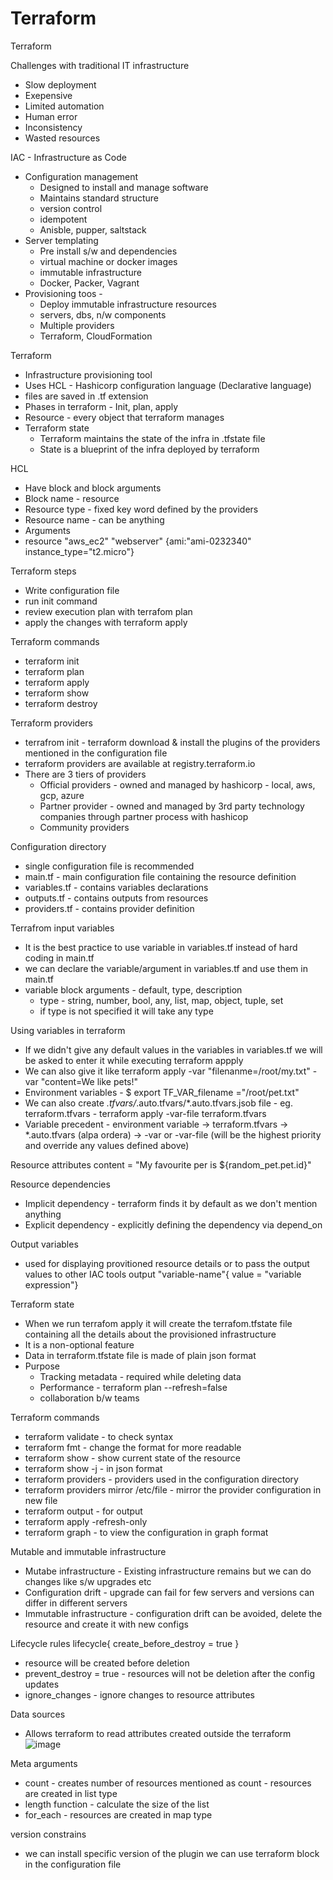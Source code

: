 # Terraform
Terraform

Challenges with traditional IT infrastructure
* Slow deployment
* Exepensive
* Limited automation
* Human error
* Inconsistency
* Wasted resources

IAC - Infrastructure as Code

* Configuration management 
  * Designed to install and manage software
  * Maintains standard structure
  * version control
  * idempotent
  * Anisble, pupper, saltstack
* Server templating
  * Pre install s/w and dependencies
  * virtual machine or docker images
  * immutable infrastructure
  * Docker, Packer, Vagrant
* Provisioning toos -
  * Deploy immutable infrastructure resources
  * servers, dbs, n/w components
  * Multiple providers
  * Terraform, CloudFormation

Terraform
  * Infrastructure provisioning tool
  * Uses HCL - Hashicorp configuration language (Declarative language)
  * files are saved in .tf extension
  * Phases in terraform - Init, plan, apply
  * Resource - every object that terraform manages
  * Terraform state
      * Terraform maintains the state of the infra in .tfstate file
      * State is a blueprint of the infra deployed by terraform

HCL

  * Have block and block arguments
  * Block name - resource
  * Resource type - fixed key word defined by the providers
  * Resource name - can be anything
  * Arguments
  *  resource "aws_ec2" "webserver" {ami:"ami-0232340" instance_type="t2.micro"}

Terraform steps

  * Write configuration file
  * run init command
  * review execution plan with terrafom plan
  * apply the changes with terraform apply

Terraform commands
  * terraform init
  * terraform plan
  * terraform apply
  * terraform show
  * terraform destroy

Terraform providers
  * terrafrom init - terraform download & install the plugins of the providers mentioned in the configuration file
  * terraform providers are available at registry.terraform.io
  * There are 3 tiers of providers
      * Official providers - owned and managed by hashicorp - local, aws, gcp, azure
      * Partner provider - owned and managed by 3rd party technology companies through partner process with hashicop
      * Community providers

Configuration directory
  * single configuration file is recommended
  * main.tf - main configuration file containing the resource definition
  * variables.tf - contains variables declarations
  * outputs.tf - contains outputs from resources
  * providers.tf - contains provider definition


Terrafrom input variables
 * It is the best practice to use variable in variables.tf instead of hard coding in main.tf
 * we can declare the variable/argument in variables.tf and use them in main.tf
 * variable block arguments - default, type, description
    * type - string, number, bool, any, list, map, object, tuple, set
    * if type is not specified it will take any type

Using variables in terraform
 * If we didn't give any default values in the variables in variables.tf we will be asked to enter it while executing terraform appply
 * We can also give it like terraform apply -var "filenanme=/root/my.txt" -var "content=We like pets!"
 * Environment variables - $ export TF_VAR_filename ="/root/pet.txt"
 * We can also create *.tfvars/*.auto.tfvars/*.auto.tfvars.jsob file - eg. terraform.tfvars - terraform apply -var-file terraform.tfvars
 * Variable precedent - environment variable -> terraform.tfvars -> *.auto.tfvars (alpa ordera) -> -var or -var-file (will be the highest priority and override any values defined above)

Resource attributes
content = "My favourite per is ${random_pet.pet.id}"

Resource dependencies
 * Implicit dependency - terraform finds it by default as we don't mention anything
 * Explicit dependency - explicitly defining the dependency via depend_on

Output variables
* used for displaying provitioned resource details or to pass the output values to other IAC tools
output "variable-name"{
value = "variable expression"}

Terraform state

* When we run terrafom apply it will create the terrafom.tfstate file containing all the details about the provisioned infrastructure
* It is a non-optional feature
* Data in terraform.tfstate file is made of plain json format
* Purpose
   * Tracking metadata - required while deleting data
   * Performance - terraform plan --refresh=false
   * collaboration b/w teams
 
Terraform commands
 * terraform validate - to check syntax
 * terraform fmt - change the format for more readable
 * terraform show - show current state of the resource
 * terraform show -j - in json format
 * terraform providers - providers used in the configuration directory
 * terraform providers mirror /etc/file - mirror the provider configuration in new file
 * terraform output - for output
 * terraform apply -refresh-only
 * terraform graph - to view the configuration in graph format

Mutable and immutable infrastructure
 * Mutabe infrastructure - Existing infrastructure remains but we can do changes like s/w upgrades etc
 * Configuration drift - upgrade can fail for few servers and versions can differ in different servers
 * Immutable infrastructure - configuration drift can be avoided, delete the resource and create it with new configs

Lifecycle rules 
lifecycle{
   create_before_destroy = true
}
 * resource will be created before deletion
 * prevent_destroy = true - resources will not be deletion after the config updates
 * ignore_changes - ignore changes to resource attributes

Data sources
 * Allows terraform to read attributes created outside the terraform
![image](https://github.com/user-attachments/assets/4ffa7eb2-7262-4112-9aef-b31390fc4c86)

Meta arguments
 * count - creates number of resources mentioned as count - resources are created in list type
 * length function - calculate the size of the list
 * for_each - resources are created in map type

version constrains
 * we can install specific version of the plugin we can use terraform block in the configuration file

